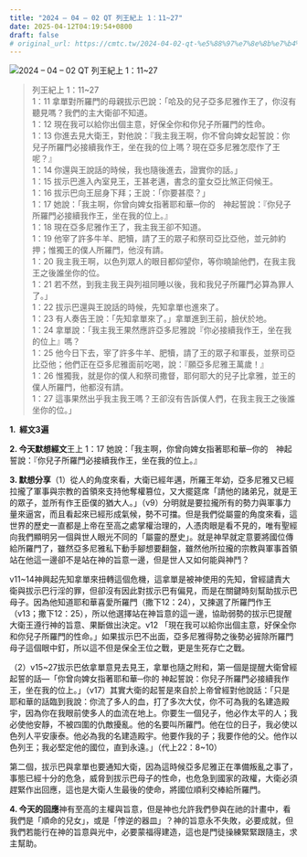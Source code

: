 ```yaml
---
title: "2024 – 04 – 02 QT 列王紀上 1：11~27"
date: 2025-04-12T04:19:54+0800
draft: false
# original_url: https://cmtc.tw/2024-04-02-qt-%e5%88%97%e7%8e%8b%e7%b4%80%e4%b8%8a-1%ef%bc%9a1127
---
```


![2024 – 04 – 02 QT 列王紀上 1：11~27](/images/qt.jpg  "2024 – 04 – 02 QT 列王紀上 1：11~27")

> 列王紀上 1：11~27  
> 1：11 拿單對所羅門的母親拔示巴說：「哈及的兒子亞多尼雅作王了，你沒有聽見嗎？我們的主大衛卻不知道。  
> 1：12 現在我可以給你出個主意，好保全你和你兒子所羅門的性命。  
> 1：13 你進去見大衛王，對他說：『我主我王啊，你不曾向婢女起誓說：你兒子所羅門必接續我作王，坐在我的位上嗎？現在亞多尼雅怎麼作了王呢？』  
> 1：14 你還與王說話的時候，我也隨後進去，證實你的話。」  
> 1：15 拔示巴進入內室見王，王甚老邁，書念的童女亞比煞正伺候王。  
> 1：16 拔示巴向王屈身下拜；王說：「你要甚麼？」  
> 1：17 她說：「我主啊，你曾向婢女指著耶和華─你的　神起誓說：『你兒子所羅門必接續我作王，坐在我的位上。』  
> 1：18 現在亞多尼雅作王了，我主我王卻不知道。  
> 1：19 他宰了許多牛羊、肥犢，請了王的眾子和祭司亞比亞他，並元帥約押；惟獨王的僕人所羅門，他沒有請。  
> 1：20 我主我王啊，以色列眾人的眼目都仰望你，等你曉諭他們，在我主我王之後誰坐你的位。  
> 1：21 若不然，到我主我王與列祖同睡以後，我和我兒子所羅門必算為罪人了。」  
> 1：22 拔示巴還與王說話的時候，先知拿單也進來了。  
> 1：23 有人奏告王說：「先知拿單來了。」拿單進到王前，臉伏於地。  
> 1：24 拿單說：「我主我王果然應許亞多尼雅說『你必接續我作王，坐在我的位上』嗎？  
> 1：25 他今日下去，宰了許多牛羊、肥犢，請了王的眾子和軍長，並祭司亞比亞他；他們正在亞多尼雅面前吃喝，說：『願亞多尼雅王萬歲！』  
> 1：26 惟獨我，就是你的僕人和祭司撒督，耶何耶大的兒子比拿雅，並王的僕人所羅門，他都沒有請。  
> 1：27 這事果然出乎我主我王嗎？王卻沒有告訴僕人們，在我主我王之後誰坐你的位。」

**1.  經文3遍**

**2. 今天默想經文**王上 1：17 她說：「我主啊，你曾向婢女指著耶和華─你的　神起誓說：『你兒子所羅門必接續我作王，坐在我的位上。』

**3. 默想分享**（1）從人的角度來看，大衛已經年邁，所羅王年幼，亞多尼雅又已經拉攏了軍事與宗教的首領來支持他奪權篡位，又大擺筵席「請他的諸弟兄，就是王的眾子，並所有作王臣僕的猶大人。」（v9）分明就是要拉攏所有的勢力與軍事力量來逼宮，而且看起來已經形成氣候，勢不可擋。但是我們從屬靈的角度來看，這世界的歷史一直都是上帝在至高之處掌權治理的，人憑肉眼是看不見的，唯有聖經向我們顯明另一個與世人眼光不同的「屬靈的歷史」。就是神早就定意要將國位傳給所羅門了，雖然亞多尼雅私下動手腳想要翻盤，雖然他所拉攏的宗教與軍事首領站在他這一邊卻不是站在神的旨意一邊，但是世人又如何能與神鬥？

v11~14神興起先知拿單來扭轉這個危機，這拿單是被神使用的先知，曾經譴責大衛與拔示巴行淫的罪，但卻沒有因此對拔示巴有偏見，而是在關鍵時刻幫助拔示巴母子。因為他知道耶和華喜愛所羅門（撒下12：24），又揀選了所羅門作王（v13；撒下12：25），所以他選擇站在神旨意的這一邊，協助弱勢的拔示巴提醒大衛王遵行神的旨意、果斷做出決定。v12 「現在我可以給你出個主意，好保全你和你兒子所羅門的性命。」如果拔示巴不出面，亞多尼雅得勢之後勢必摌除所羅門母子這個眼中釘，所以這不但是保全王位之戰，更是生死存亡之戰。

（2）v15~27拔示巴依拿單意見去見王，拿單也隨之附和，第一個是提醒大衛曾經起誓的話—「你曾向婢女指著耶和華─你的 神起誓說：你兒子所羅門必接續我作王，坐在我的位上。」（v17）其實大衛的起誓是來自於上帝曾經對他說話：「只是耶和華的話臨到我說：你流了多人的血，打了多次大仗，你不可為我的名建造殿宇，因為你在我眼前使多人的血流在地上。你要生一個兒子，他必作太平的人；我必使他安靜，不被四圍的仇敵擾亂。他的名要叫所羅門。他在位的日子，我必使以色列人平安康泰。他必為我的名建造殿宇。他要作我的子；我要作他的父。他作以色列王；我必堅定他的國位，直到永遠。」（代上22：8~10）

第二個，拔示巴與拿單也要通知大衛，因為這時候亞多尼雅正在準備叛亂之事了，事態已經十分的危急，威脅到拔示巴母子的性命，也危急到國家的政權，大衛必須趕緊作出回應，這也是大衛人生最後的使命，將國位順利交棒給所羅門。

**4. 今天的回應**神有至高的主權與旨意，但是神也允許我們參與在祂的計畫中，看我們是「順命的兒女」，或是「悖逆的器皿」？神的旨意永不失敗，必要成就，但我們若能行在神的旨意與光中，必要蒙福得建造，這也是門徒操練緊緊跟隨主，求主幫助。